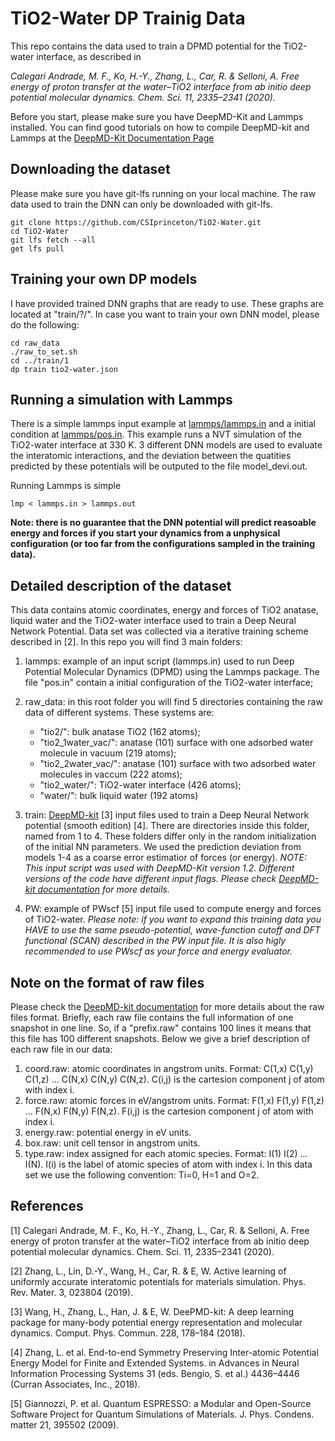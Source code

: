 # TiO2-Water DP Trainig Data #

This repo contains the data used to train a DPMD potential for the TiO2-water interface, as described in 

*Calegari Andrade, M. F., Ko, H.-Y., Zhang, L., Car, R. & Selloni, A. Free energy of proton transfer at the water–TiO2 interface from ab initio deep potential molecular dynamics. Chem. Sci. 11, 2335–2341 (2020).*

Before you start, please make sure you have DeepMD-Kit and Lammps installed. You can find good tutorials on how to compile DeepMD-kit and Lammps at the [DeepMD-Kit Documentation Page](https://docs.deepmodeling.com/projects/deepmd/en/master/)

## Downloading the dataset ##

Please make sure you have git-lfs running on your local machine. The raw data used to train the DNN can only be downloaded with git-lfs.

```
git clone https://github.com/CSIprinceton/TiO2-Water.git
cd TiO2-Water
git lfs fetch --all
get lfs pull
```

## Training your own DP models ##

I have provided trained DNN graphs that are ready to use. These graphs are located at "train/?/". In case you want to train your own DNN model, please do the following:

```
cd raw_data
./raw_to_set.sh
cd ../train/1
dp train tio2-water.json
```

## Running a simulation with Lammps ##

There is a simple lammps input example at [lammps/lammps.in](lammps/lammps.in) and a initial condition at [lammps/pos.in](lammps/pos.in). This example runs a NVT simulation of the TiO2-water interface at 330 K. 3 different DNN models are used to evaluate the interatomic interactions, and the deviation between the quatities predicted by these potentials will be outputed to the file model_devi.out.

Running Lammps is simple

```
lmp < lammps.in > lammps.out
```

**Note: there is no guarantee that the DNN potential will predict reasoable energy and forces if you start your dynamics from a unphysical configuration (or too far from the configurations sampled in the training data).**

## Detailed description of the dataset ##

This data contains atomic coordinates, energy and forces of TiO2 anatase, liquid water and the TiO2-water interface used to train a Deep Neural Network Potential. Data set was collected via a iterative training scheme described in [2]. In this repo you will find 3 main folders:

1. lammps: example of an input script (lammps.in) used to run Deep Potential Molecular Dynamics (DPMD) using the Lammps package. The file "pos.in" contain a initial configuration of the TiO2-water interface;

2. raw_data: in this root folder you will find 5 directories containing the raw data of different systems. These systems are: 
   * "tio2/": bulk anatase TiO2 (162 atoms); 
   * "tio2_1water_vac/": anatase (101) surface with one adsorbed water molecule in vacuum (219 atoms);
   * "tio2_2water_vac/": anatase (101) surface with two adsorbed water molecules in vaccum (222 atoms);
   * "tio2_water/": TiO2-water interface (426 atoms); 
   * "water/": bulk liquid water (192 atoms)

3. train: [DeepMD-kit](https://github.com/deepmodeling/deepmd-kit) [3] input files used to train a Deep Neural Network potential (smooth edition) [4]. There are directories inside this folder, named from 1 to 4. These folders differ only in the random initialization of the initial NN parameters. We used the prediction deviation from models 1-4 as a coarse error estimatior of forces (or energy).   *NOTE: This input script was used with DeepMD-Kit version 1.2. Different versions of the code have different input flags. Please check [DeepMD-kit documentation](https://deepmd.readthedocs.io/en/master/) for more details.*

4. PW: example of PWscf [5] input file used to compute energy and forces of TiO2-water. *Please note: if you want to expand this training data you HAVE to use the same pseudo-potential, wave-function cutoff and DFT functional (SCAN) described in the PW input file. It is also higly recommended to use PWscf as your force and energy evaluator.*

## Note on the format of raw files ##

   Please check the [DeepMD-kit documentation](https://deepmd.readthedocs.io/en/master/) for more details about the raw files format. Briefly, each raw file contains the full information of one snapshot in one line. So, if a "prefix.raw" contains 100 lines it means that this file has 100 different snapshots. Below we give a brief description of each raw file in our data:

   1. coord.raw: atomic coordinates in angstrom units. Format: C(1,x) C(1,y) C(1,z) ... C(N,x) C(N,y) C(N,z). C(i,j) is the cartesion component j of atom with index i.
   2. force.raw: atomic forces in eV/angstrom units. Format: F(1,x) F(1,y) F(1,z) ... F(N,x) F(N,y) F(N,z). F(i,j) is the cartesion component j of atom with index i.
   3. energy.raw: potential energy in eV units.
   4. box.raw: unit cell tensor in angstrom units.
   5. type.raw: index assigned for each atomic species. Format: I(1) I(2) ... I(N). I(i) is the label of atomic species of atom with index i. In this data set we use the following convention: Ti=0, H=1 and O=2.

## References ##

[1] Calegari Andrade, M. F., Ko, H.-Y., Zhang, L., Car, R. & Selloni, A. Free energy of proton transfer at the water–TiO2 interface from ab initio deep potential molecular dynamics. Chem. Sci. 11, 2335–2341 (2020).

[2] Zhang, L., Lin, D.-Y., Wang, H., Car, R. & E, W. Active learning of uniformly accurate interatomic potentials for materials simulation. Phys. Rev. Mater. 3, 023804 (2019).

[3] Wang, H., Zhang, L., Han, J. & E, W. DeePMD-kit: A deep learning package for many-body potential energy representation and molecular dynamics. Comput. Phys. Commun. 228, 178–184 (2018).

[4] Zhang, L. et al. End-to-end Symmetry Preserving Inter-atomic Potential Energy Model for Finite and Extended Systems. in Advances in Neural Information Processing Systems 31 (eds. Bengio, S. et al.) 4436–4446 (Curran Associates, Inc., 2018).

[5] Giannozzi, P. et al. Quantum ESPRESSO: a Modular and Open-Source Software Project for Quantum Simulations of Materials. J. Phys. Condens. matter 21, 395502 (2009). 
